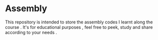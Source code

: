 # Assembly 

This repository is intended to store the assembly codes I learnt along the course . It's for educational purposes , feel free to peek, study and share according to your needs . 
